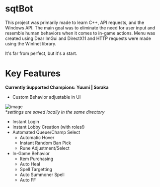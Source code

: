 # sqtBot
This project was primarily made to learn C++, API requests, and the Windows API. The main goal was to eliminate the need for user input and resemble human behaviors when it comes to in-game actions. Menu was created using Dear ImGui and DirectX11 and HTTP requests were made using the WinInet library.

It's far from perfect, but it's a start.

# Key Features
<b>Currently Supported Champions: Yuumi | Soraka</b>

- Custom Behavior adjustable in UI

![image](https://user-images.githubusercontent.com/117426200/212136021-7f43de2d-e64a-443a-97e7-a7641df8daa0.png)  
<i>*settings are saved locally in the same directory</i>

- Instant Login
- Instant Lobby Creation (with roles!)
- Automated Queue/Champ Select
  - Automatic Hover
  - Instant Random Ban Pick
  - Rune Adjustment/Select
- In-Game Behavior
  - Item Purchasing
  - Auto Heal
  - Spell Targetting
  - Auto Summoner Spell
  - Auto FF


